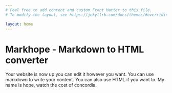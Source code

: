```yaml
---
# Feel free to add content and custom Front Matter to this file.
# To modify the layout, see https://jekyllrb.com/docs/themes/#overriding-theme-defaults

layout: home
---
```


# Markhope - Markdown to HTML converter
Your website is now up you can edit it however you want. You can use markdown to write your content. You can also use HTML if you want to.
My name is hope, watch the cost of concordia.
